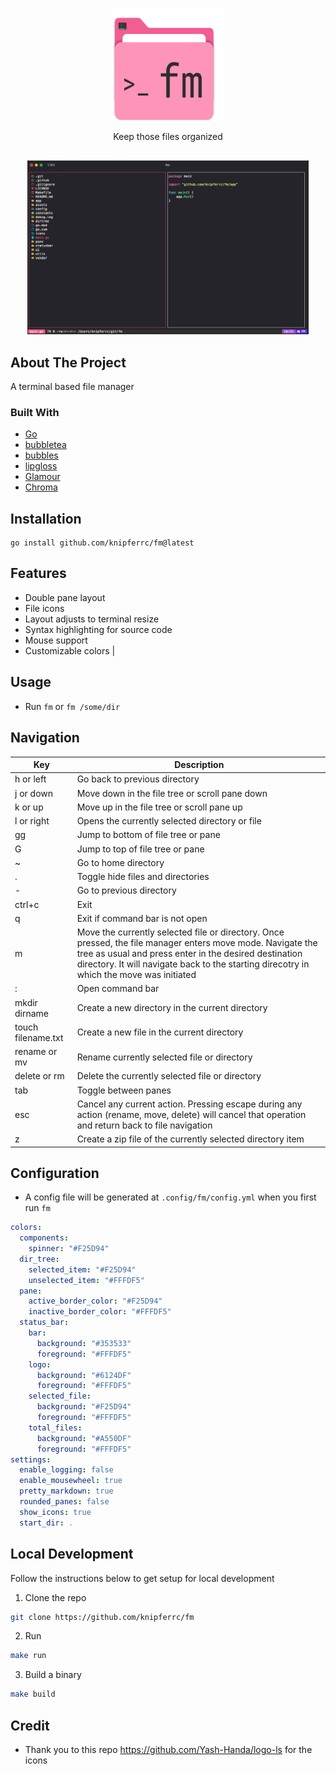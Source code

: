 <p align="center">
  <img src="./assets/logo.svg" height="180" width="180" />
  <p align="center">
    Keep those files organized
  </p>
</p>

<p align="center" style="margin-top: 30px; margin-bottom: 20px;">
  <img src="./assets/screenshot.png" width="450" title="hover text">
</p>

## About The Project

A terminal based file manager

### Built With

- [Go](https://golang.org/)
- [bubbletea](https://github.com/charmbracelet/bubbletea)
- [bubbles](https://github.com/charmbracelet/bubbles)
- [lipgloss](https://github.com/charmbracelet/lipgloss)
- [Glamour](https://github.com/charmbracelet/glamour)
- [Chroma](https://github.com/alecthomas/chroma)

## Installation

```
go install github.com/knipferrc/fm@latest
```

## Features

- Double pane layout
- File icons
- Layout adjusts to terminal resize
- Syntax highlighting for source code
- Mouse support
- Customizable colors |

## Usage

- Run `fm` or `fm /some/dir`

## Navigation

| Key                | Description                                                                                                                                                                                                                                                      |
| ------------------ | ---------------------------------------------------------------------------------------------------------------------------------------------------------------------------------------------------------------------------------------------------------------- |
| h or left          | Go back to previous directory                                                                                                                                                                                                                                    |
| j or down          | Move down in the file tree or scroll pane down                                                                                                                                                                                                                   |
| k or up            | Move up in the file tree or scroll pane up                                                                                                                                                                                                                       |
| l or right         | Opens the currently selected directory or file                                                                                                                                                                                                                   |
| gg                 | Jump to bottom of file tree or pane                                                                                                                                                                                                                              |
| G                  | Jump to top of file tree or pane                                                                                                                                                                                                                                 |
| ~                  | Go to home directory                                                                                                                                                                                                                                             |
| .                  | Toggle hide files and directories                                                                                                                                                                                                                                |
| -                  | Go to previous directory                                                                                                                                                                                                                                         |
| ctrl+c             | Exit                                                                                                                                                                                                                                                             |
| q                  | Exit if command bar is not open                                                                                                                                                                                                                                  |
| m                  | Move the currently selected file or directory. Once pressed, the file manager enters move mode. Navigate the tree as usual and press enter in the desired destination directory. It will navigate back to the starting direcotry in which the move was initiated |
| :                  | Open command bar                                                                                                                                                                                                                                                 |
| mkdir dirname      | Create a new directory in the current directory                                                                                                                                                                                                                  |
| touch filename.txt | Create a new file in the current directory                                                                                                                                                                                                                       |
| rename or mv       | Rename currently selected file or directory                                                                                                                                                                                                                      |
| delete or rm       | Delete the currently selected file or directory                                                                                                                                                                                                                  |
| tab                | Toggle between panes                                                                                                                                                                                                                                             |
| esc                | Cancel any current action. Pressing escape during any action (rename, move, delete) will cancel that operation and return back to file navigation                                                                                                                |
| z                  | Create a zip file of the currently selected directory item                                                                                                                                                                                                       |

## Configuration

- A config file will be generated at `.config/fm/config.yml` when you first run `fm`

```yml
colors:
  components:
    spinner: "#F25D94"
  dir_tree:
    selected_item: "#F25D94"
    unselected_item: "#FFFDF5"
  pane:
    active_border_color: "#F25D94"
    inactive_border_color: "#FFFDF5"
  status_bar:
    bar:
      background: "#353533"
      foreground: "#FFFDF5"
    logo:
      background: "#6124DF"
      foreground: "#FFFDF5"
    selected_file:
      background: "#F25D94"
      foreground: "#FFFDF5"
    total_files:
      background: "#A550DF"
      foreground: "#FFFDF5"
settings:
  enable_logging: false
  enable_mousewheel: true
  pretty_markdown: true
  rounded_panes: false
  show_icons: true
  start_dir: .
```

## Local Development

Follow the instructions below to get setup for local development

1. Clone the repo

```sh
git clone https://github.com/knipferrc/fm
```

2. Run

```sh
make run
```

3. Build a binary

```sh
make build
```

## Credit

- Thank you to this repo https://github.com/Yash-Handa/logo-ls for the icons

